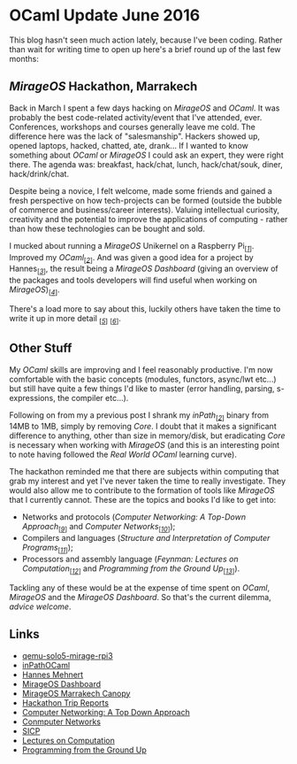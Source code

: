 # OCaml Update June 2016

This blog hasn't seen much action lately, because I've been coding.
Rather than wait for writing time to open up here's a
brief round up of the last few months:

## _MirageOS_ Hackathon, Marrakech

Back in March I spent a few days hacking on _MirageOS_ and
_OCaml_. It was probably the best code-related activity/event that
I've attended, ever. Conferences, workshops and courses generally
leave me cold. The difference here was the lack of "salesmanship".
Hackers showed up, opened laptops, hacked, chatted, ate, drank...
If I wanted to know something about _OCaml_ or _MirageOS_ I could
ask an expert, they were right there. The agenda was: breakfast,
hack/chat, lunch, hack/chat/souk, diner, hack/drink/chat.

Despite being a novice, I felt welcome, made some friends and
gained a fresh perspective on how tech-projects can be formed
(outside the bubble of commerce and business/career interests).
Valuing intellectual curiosity, creativity and the potential to
improve the applications of computing - rather than how these
technologies can be bought and sold. 

I mucked about running a _MirageOS_ Unikernel on a Raspberry
Pi<sub>[_[1](#ref1)_]</sub>. Improved my _OCaml_<sub>[_[2](#ref2)_]</sub>.
And was given a good idea for a project
by Hannes<sub>[_[3](#ref3)_]</sub>, the result being a _MirageOS
Dashboard_ (giving an overview of the packages and tools developers
will find useful when working on _MirageOS_)<sub>[_[4](#ref4)_]</sub>.

There's a load more to say about this, luckily others have taken the
time to write it up in more detail <sub>[_[5](#ref5)_]</sub>
<sub>[_[6](#ref6)_]</sub>.

## Other Stuff

My _OCaml_ skills are improving and I feel reasonably productive. I'm
now comfortable with the basic concepts (modules, functors, async/lwt etc...)
but still have quite a few things I'd like to master (error handling,
parsing, s-expressions, the compiler etc...).

Following on from my a previous post I shrank my _inPath_<sub>[_[2](#ref2)_]</sub>
binary from 14MB to 1MB, simply by removing _Core_. I doubt that it makes a significant
difference to anything, other than size in memory/disk, but
eradicating _Core_ is necessary when working with _MirageOS_ (and
this is an interesting point to note having followed the _Real
World OCaml_ learning curve).

The hackathon reminded me that there are subjects within computing
that grab my interest and yet I've never taken the time to really
investigate. They would also allow me to contribute to the
formation of tools like _MirageOS_ that I currently cannot. These are
the topics and books I'd like to get into:

* Networks and protocols (_Computer Networking: A Top-Down
  Approach_<sub>[_[9](#ref9)_]</sub> and _Computer
  Networks_<sub>[_[10](#ref10)_]</sub>);
* Compilers and languages (_Structure and Interpretation
  of Computer Programs_<sub>[_[11](#ref11)_]</sub>);
* Processors and assembly language (_Feynman: Lectures on
  Computation_<sub>[_[12](#ref12)_]</sub> and _Programming from the
  Ground Up_<sub>[_[13](#ref13)_]</sub>).

Tackling any of these would be at the expense of time spent on _OCaml_,
_MirageOS_ and the _MirageOS Dashboard_. So that's the current dilemma,
*_advice welcome_*.

## Links

* <a id="ref1"></a> [qemu-solo5-mirage-rpi3](https://github.com/rudenoise/qemu-solo5-mirage-rpi3)
* <a id="ref2"></a> [inPathOCaml](https://github.com/rudenoise/inPathOCaml)
* <a id="ref3"></a> [Hannes Mehnert](http://hannes.nqsb.io/)
* <a id="ref4"></a> [MirageOS Dashboard](https://github.com/rudenoise/mirage-dashboard)
* <a id="ref5"></a> [MirageOS Marrakech Canopy](http://canopy.mirage.io/)
* <a id="ref6"></a> [Hackathon Trip Reports](https://mirage.io/blog/2016-spring-hackathon)
* <a id="ref9"></a> [Computer Networking: A Top Down Approach](https://github.com/mw12/Academics/blob/master/sem%203-2/Computer%20Networks/Computer%20Networking%20A%20Top%20Down%20Approach%206th%20Edition.pdf)
* <a id="ref10"></a> [Conmputer Networks](http://cse.hcmut.edu.vn/~minhnguyen/NET/Computer%20Networks%20-%20A%20Tanenbaum%20-%205th%20edition.pdf)
* <a id="ref11"></a> [SICP](https://mitpress.mit.edu/sicp/full-text/book/book.html)
* <a id="ref12"></a> [Lectures on Computation](https://cds.cern.ch/record/411350/files/p101.pdf)
* <a id="ref13"></a> [Programming from the Ground Up](http://download-mirror.savannah.gnu.org/releases/pgubook/ProgrammingGroundUp-1-0-booksize.pdf)
